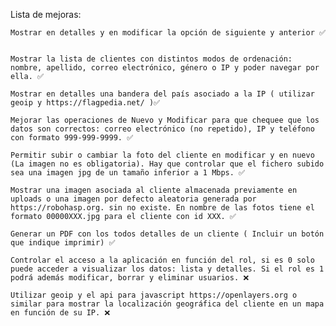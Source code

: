 Lista de mejoras:

    Mostrar en detalles y en modificar la opción de siguiente y anterior ✅


    Mostrar la lista de clientes con distintos modos de ordenación: nombre, apellido, correo electrónico, género o IP y poder navegar por ella. ✅

    Mostrar en detalles una bandera del país asociado a la IP ( utilizar geoip y https://flagpedia.net/ )✅

    Mejorar las operaciones de Nuevo y Modificar para que chequee que los datos son correctos: correo electrónico (no repetido), IP y teléfono con formato 999-999-9999. ✅

    Permitir subir o cambiar la foto del cliente en modificar y en nuevo (La imagen no es obligatoria). Hay que controlar que el fichero subido sea una imagen jpg de un tamaño inferior a 1 Mbps. ✅

    Mostrar una imagen asociada al cliente almacenada previamente en uploads o una imagen por defecto aleatoria generada por https://robohasp.org. sin no existe. En nombre de las fotos tiene el formato 00000XXX.jpg para el cliente con id XXX. ✅

    Generar un PDF con los todos detalles de un cliente ( Incluir un botón que indique imprimir) ✅

    Controlar el acceso a la aplicación en función del rol, si es 0 solo puede acceder a visualizar los datos: lista y detalles. Si el rol es 1 podrá además modificar, borrar y eliminar usuarios. ❌

    Utilizar geoip y el api para javascript https://openlayers.org o similar para mostrar la localización geográfica del cliente en un mapa en función de su IP. ❌
